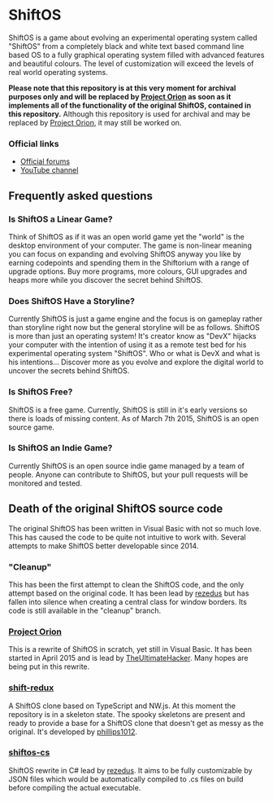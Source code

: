 ShiftOS
=======
ShiftOS is a game about evolving an experimental operating system called
"ShiftOS" from a completely black and white text based command line based OS
to a fully graphical operating system filled with advanced features and
beautiful colours. The level of customization will exceed the levels of real
world operating systems.

**Please note that this repository is at this very moment for archival purposes 
only and will be replaced by 
[Project Orion](https://github.com/ShiftOS/Project-Orion) as soon as it 
implements all of the functionality of the original ShiftOS, contained in this 
repository.** Although this repository is used for archival and may be replaced by [Project Orion](http://www.github.com/ShiftOS/Project-Orion), it may still be worked on.

### Official links
* [Official forums](http://shiftos.net)
* [YouTube channel](https://youtube.com/shiftosdevs)

Frequently asked questions
--------------------------
### Is ShiftOS a Linear Game?
Think of ShiftOS as if it was an open world game yet the "world" is the desktop 
environment of your computer. The game is non-linear meaning you can focus on 
expanding and evolving ShiftOS anyway you like by earning codepoints and 
spending them in the Shiftorium with a range of upgrade options. Buy more 
programs, more colours, GUI upgrades and heaps more while you discover the 
secret behind ShiftOS.

### Does ShiftOS Have a Storyline?
Currently ShiftOS is just a game engine and the focus is on gameplay rather than 
storyline right now but the general storyline will be as follows. ShiftOS is 
more than just an operating system! It's creator know as "DevX" hijacks your 
computer with the intention of using it as a remote test bed for his 
experimental operating system "ShiftOS". Who or what is DevX and what is his 
intentions... Discover more as you evolve and explore the digital world to 
uncover the secrets behind ShiftOS.

### Is ShiftOS Free?
ShiftOS is a free game. Currently, ShiftOS is still in it's early versions so 
there is loads of missing content. As of March 7th 2015, ShiftOS is an open 
source game.

### Is ShiftOS an Indie Game?
Currently ShiftOS is an open source indie game managed by a team of people. 
Anyone can contribute to ShiftOS, but your pull requests will be monitored and 
tested.

Death of the original ShiftOS source code
-----------------------------------------
The original ShiftOS has been written in Visual Basic with not so much love. 
This has caused the code to be quite not intuitive to work with. Several 
attempts to make ShiftOS better developable since 2014.

### "Cleanup"
This has been the first attempt to clean the ShiftOS code, and the only attempt 
based on the original code. It has been lead by 
[rezedus](https://github.com/rezedus) but has fallen into silence when creating 
a central class for window borders. Its code is still available in the "cleanup" 
branch.

### [Project Orion](https://github.com/ShiftOS/Project-Orion)
This is a rewrite of ShiftOS in scratch, yet still in Visual Basic. It has been 
started in April 2015 and is lead by 
[TheUltimateHacker](https://github.com/TheUltimateHacker). Many hopes are being 
put in this rewrite.

### [shift-redux](https://github.com/ShiftOS/shift-redux)
A ShiftOS clone based on TypeScript and NW.js. At this moment the repository is 
in a skeleton state. The spooky skeletons are present and ready to provide a 
base for a ShiftOS clone that doesn't get as messy as the original. It's 
developed by [phillips1012](https://github.com/phillips1012).

### [shiftos-cs](https://github.com/ShiftOS/shiftos-cs)
ShiftOS rewrite in C# lead by [rezedus](https://github.com/rezedus). It aims to
be fully customizable by JSON files which would be automatically compiled to
.cs files on build before compiling the actual executable. 
